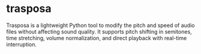 # trasposa
Trasposa is a lightweight Python tool to modify the pitch and speed of audio files without affecting sound quality. It supports pitch shifting in semitones, time stretching, volume normalization, and direct playback with real-time interruption.
